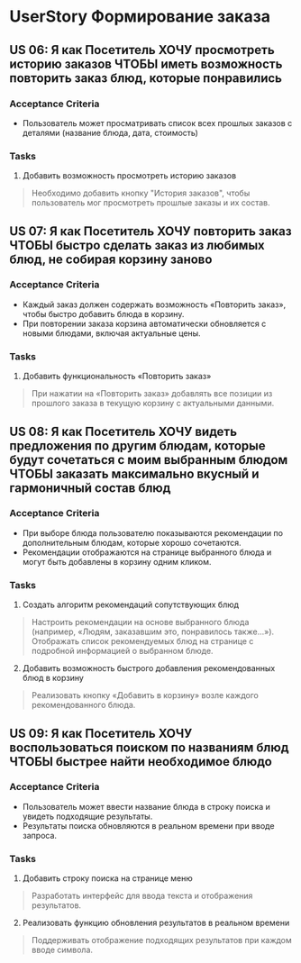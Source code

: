 # UserStory Формирование заказа

## US 06: Я как Посетитель ХОЧУ просмотреть историю заказов ЧТОБЫ иметь возможность повторить заказ блюд, которые понравились
### Acceptance Criteria 
- Пользователь может просматривать список всех прошлых заказов с деталями (название блюда, дата, стоимость)

### Tasks
1. Добавить возможность просмотреть историю заказов
> Необходимо добавить кнопку "История заказов", чтобы пользователь мог просмотреть прошлые заказы и их состав.

## US 07: Я как Посетитель ХОЧУ повторить заказ ЧТОБЫ быстро сделать заказ из любимых блюд, не собирая корзину заново
### Acceptance Criteria 
- Каждый заказ должен содержать возможность «Повторить заказ», чтобы быстро добавить блюда в корзину.
- При повторении заказа корзина автоматически обновляется с новыми блюдами, включая актуальные цены.

### Tasks
1. Добавить функциональность «Повторить заказ»
> При нажатии на «Повторить заказ» добавлять все позиции из прошлого заказа в текущую корзину  с актуальными данными.

## US 08: Я как Посетитель ХОЧУ видеть предложения по другим блюдам, которые будут сочетаться с моим выбранным блюдом ЧТОБЫ заказать максимально вкусный и гармоничный состав блюд
### Acceptance Criteria 
- При выборе блюда пользователю показываются рекомендации по дополнительным блюдам, которые хорошо сочетаются.
- Рекомендации отображаются на странице выбранного блюда и могут быть добавлены в корзину одним кликом.

### Tasks
1. Создать алгоритм рекомендаций сопутствующих блюд
> Настроить рекомендации на основе выбранного блюда (например, «Людям, заказавшим это, понравилось также...»). Отображать список рекомендуемых блюд на странице с подробной информацией о выбранном блюде.
2. Добавить возможность быстрого добавления рекомендованных блюд в корзину
> Реализовать кнопку «Добавить в корзину» возле каждого рекомендованного блюда.

## US 09: Я как Посетитель ХОЧУ воспользоваться поиском по названиям блюд ЧТОБЫ быстрее найти необходимое блюдо
### Acceptance Criteria 
- Пользователь может ввести название блюда в строку поиска и увидеть подходящие результаты.
- Результаты поиска обновляются в реальном времени при вводе запроса.

### Tasks
1. Добавить строку поиска на странице меню
> Разработать интерфейс для ввода текста и отображения результатов.
2. Реализовать функцию обновления результатов в реальном времени
> Поддерживать отображение подходящих результатов при каждом вводе символа.

